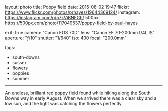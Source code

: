 layout: photo
title: Poppy field
date: 2015-08-02 19:47
flickr: https://www.flickr.com/photos/prhayes/19644369124/
instagram: https://instagram.com/p/57kViBNFGh/
500px: https://500px.com/photo/117049537/poppy-field-by-paul-hayes

exif: true
camera: "Canon EOS 70D"
lens: "Canon EF 70-200mm f/4L IS"
aperture: "ƒ/10"
shutter: "1/640"
iso: 400
focal: "200.0mm"

tags:
  - south-downs
  - sussex
  - flowers
  - poppies
  - summer
---

An endless, brilliant red poppy field found while hiking along the South Downs way in early August. When we arrived there was a clear sky and a low sun, and the light was catching the flowers perfectly.
